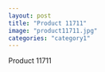 ```yaml
---
layout: post
title: "Product 11711"
image: "product11711.jpg"
categories: "category1"
---
```

Product 11711
